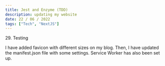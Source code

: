 ```yaml
---
title: Jest and Enzyme (TDD)
description: updating my website
date: 22 / 06 / 2022
tags: ["Tech", "NextJS"]
---
```


<p>29. Testing</p>

<p> 
I have added favicon with different sizes on my blog. Then, I have updated the manifest.json file with some settings. Service Worker has also been set up. 
</p>
<img src="/Blog/20220621.png" alt="">

